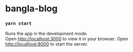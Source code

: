 # bangla-blog

### `yarn start`

Runs the app in the development mode.\
Open [http://localhost:3000](http://localhost:3000) to view it in your browser.
Open [http://localhost:8000](http://localhost:8000) to start the server.
